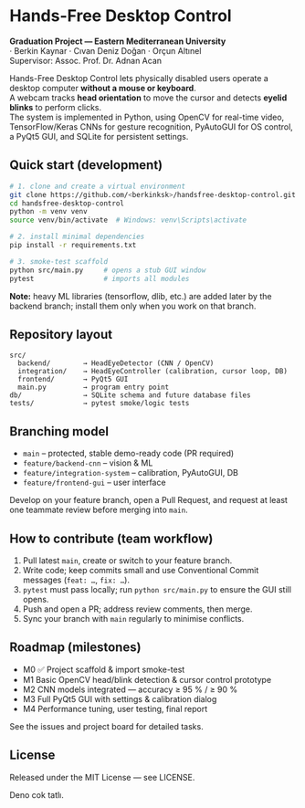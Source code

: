 # Hands-Free Desktop Control

**Graduation Project — Eastern Mediterranean University**  
· Berkin Kaynar · Cıvan Deniz Doğan · Orçun Altınel  
Supervisor: Assoc. Prof. Dr. Adnan Acan

Hands-Free Desktop Control lets physically disabled users operate a desktop computer **without a mouse or keyboard**.  
A webcam tracks **head orientation** to move the cursor and detects **eyelid blinks** to perform clicks.  
The system is implemented in Python, using OpenCV for real-time video, TensorFlow/Keras CNNs for gesture recognition, PyAutoGUI for OS control, a PyQt5 GUI, and SQLite for persistent settings.

## Quick start (development)

```bash
# 1. clone and create a virtual environment
git clone https://github.com/<berkinksk>/handsfree-desktop-control.git
cd handsfree-desktop-control
python -m venv venv
source venv/bin/activate  # Windows: venv\Scripts\activate

# 2. install minimal dependencies
pip install -r requirements.txt

# 3. smoke-test scaffold
python src/main.py     # opens a stub GUI window
pytest                 # imports all modules


```

**Note:** heavy ML libraries (tensorflow, dlib, etc.) are added later by the backend branch; install them only when you work on that branch.

## Repository layout

```
src/
  backend/        → HeadEyeDetector (CNN / OpenCV)
  integration/    → HeadEyeController (calibration, cursor loop, DB)
  frontend/       → PyQt5 GUI
  main.py         → program entry point
db/               → SQLite schema and future database files
tests/            → pytest smoke/logic tests
```

## Branching model

- `main` – protected, stable demo-ready code (PR required)
- `feature/backend-cnn` – vision & ML
- `feature/integration-system` – calibration, PyAutoGUI, DB
- `feature/frontend-gui` – user interface

Develop on your feature branch, open a Pull Request, and request at least one teammate review before merging into `main`.

## How to contribute (team workflow)

1. Pull latest `main`, create or switch to your feature branch.
2. Write code; keep commits small and use Conventional Commit messages (`feat: …`, `fix: …`).
3. `pytest` must pass locally; run `python src/main.py` to ensure the GUI still opens.
4. Push and open a PR; address review comments, then merge.
5. Sync your branch with `main` regularly to minimise conflicts.

## Roadmap (milestones)

- M0 ✅ Project scaffold & import smoke-test
- M1 Basic OpenCV head/blink detection & cursor control prototype
- M2 CNN models integrated — accuracy ≥ 95 % / ≥ 90 %
- M3 Full PyQt5 GUI with settings & calibration dialog
- M4 Performance tuning, user testing, final report

See the issues and project board for detailed tasks.

## License

Released under the MIT License — see LICENSE.


Deno cok tatlı.